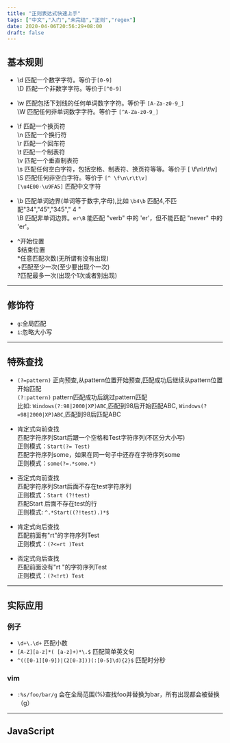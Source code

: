 ```yaml
---
title: "正则表达式快速上手"
tags: ["中文","入门","未完结","正则","regex"]
date: 2020-04-06T20:56:29+08:00
draft: false  
---
```


## 基本规则  

* \d	匹配一个数字字符。等价于`[0-9]`  
\D	匹配一个非数字字符。等价于`[^0-9]`  

* \w	匹配包括下划线的任何单词数字字符。等价于 `[A-Za-z0-9_]`  
\W	匹配任何非单词数字字符。等价于 `[^A-Za-z0-9_]`  

* \f	 匹配一个换页符  
\n	匹配一个换行符   
\r	   匹配一个回车符  
\t	匹配一个制表符   
\v	匹配一个垂直制表符   
\s	匹配任何空白字符，包括空格、制表符、换页符等等。等价于 [ \f\n\r\t\v]  
\S	匹配任何非空白字符。等价于 `[^ \f\n\r\t\v]`  
`[\u4E00-\u9FA5]`  匹配中文字符  

*  \b     匹配单词边界(单词等于数字,字母),比如 `\b4\b` 匹配4,不匹配"34","45","345"," 4 "  
 \B     匹配非单词边界。`er\B` 能匹配 "verb" 中的 'er'，但不能匹配 "never" 中的 'er'。

* ^开始位置  
$结束位置  
*任意匹配次数(无所谓有没有出现)  
+匹配至少一次(至少要出现个一次)  
?匹配最多一次(出现个1次或者别出现)  

---

## 修饰符  
* `g`:全局匹配  
* `i`:忽略大小写  


---

## 特殊查找  

* `(?=pattern)`  正向预查,从pattern位置开始预查,匹配成功后继续从pattern位置开始匹配  
`(?:pattern)`   pattern匹配成功后跳过pattern匹配  
      比如:  `Windows(?:98|2000|XP)ABC`,匹配到98后开始匹配ABC,   `Windows(?=98|2000|XP)ABC`,匹配到98后匹配ABC  

* 肯定式向前查找  
   匹配字符序列Start后跟一个空格和Test字符序列(不区分大小写)  
   正则模式：`Start(?= Test)`  
   匹配字符序列some，如果在同一句子中还存在字符序列some  
   正则模式：`some(?=.*some.*)`  

* 否定式向前查找  
   匹配字符序列Start后面不存在test字符序列  
   正则模式：`Start (?!test)`  
   匹配Start 后面不存在test的行  
   正则模式: `^.*Start((?!test).)*$`  

* 肯定式向后查找  
   匹配前面有"rt"的字符序列Test  
   正则模式：`(?<=rt )Test`

* 否定式向后查找  
   匹配前面没有"rt "的字符序列Test  
   正则模式：`(?<!rt) Test`  

---

## 实际应用  
### 例子  

* `\d+\.\d+` 匹配小数  
* `[A-Z][a-z]*( [a-z]+)*\.$` 匹配简单英文句  
* `^(([0-1][0-9])|(2[0-3]))(:[0-5]\d){2}$` 匹配时分秒  

### vim  
* `:%s/foo/bar/g` 会在全局范围(%)查找foo并替换为bar，所有出现都会被替换（g）  

---

## JavaScript  
